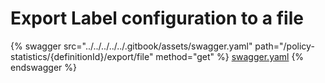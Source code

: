 # Export Label configuration to a file

{% swagger src="../../../../../.gitbook/assets/swagger.yaml" path="/policy-statistics/{definitionId}/export/file" method="get" %}
[swagger.yaml](../../../../../.gitbook/assets/swagger.yaml)
{% endswagger %}
